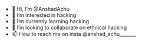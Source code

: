- 👋 Hi, I’m @AnshadAchu
- 👀 I’m interested in hacking
- 🌱 I’m currently learning hacking
- 💞️ I’m looking to collaborate on ethnical hacking
- 📫 How to reach me on insta @anshad_achu_______

<!---
AnshadAchu/AnshadAchu is a ✨ special ✨ repository because its `README.md` (this file) appears on your GitHub profile.
You can click the Preview link to take a look at your changes.
--->
